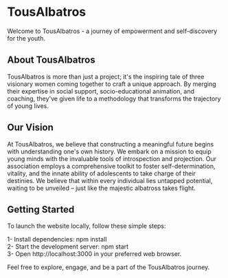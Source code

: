# TousAlbatros

Welcome to TousAlbatros - a journey of empowerment and self-discovery for the youth.

## About TousAlbatros

TousAlbatros is more than just a project; it's the inspiring tale of three visionary women coming together to craft a unique approach. By merging their expertise in social support, socio-educational animation, and coaching, they've given life to a methodology that transforms the trajectory of young lives.

## Our Vision

At TousAlbatros, we believe that constructing a meaningful future begins with understanding one's own history. We embark on a mission to equip young minds with the invaluable tools of introspection and projection. Our association employs a comprehensive toolkit to foster self-determination, vitality, and the innate ability of adolescents to take charge of their destinies. We believe that within every individual lies untapped potential, waiting to be unveiled – just like the majestic albatross takes flight.

## Getting Started

To launch the website locally, follow these simple steps:

1- Install dependencies: npm install </br>
2- Start the development server: npm start </br>
3- Open http://localhost:3000 in your preferred web browser.

Feel free to explore, engage, and be a part of the TousAlbatros journey.
